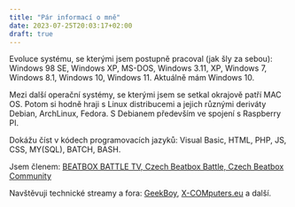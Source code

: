 ```yaml
---
title: "Pár informací o mně"
date: 2023-07-25T20:03:17+02:00
draft: true
---
```



Evoluce systému, se kterými jsem postupně pracoval (jak šly za sebou): Windows 98 SE, Windows XP, MS-DOS, Windows 3.11, XP, Windows 7, Windows 8.1, Windows 10, Windows 11. Aktuálně mám Windows 10.

Mezi další operační systémy, se kterými jsem se setkal okrajově patří MAC OS. Potom si hodně hraji s Linux distribucemi a jejich různými deriváty  Debian, ArchLinux, Fedora. 
S Debianem především ve spojení s Raspberry PI.

Dokážu číst v kódech programovacích jazyků: Visual Basic, HTML, PHP, JS, CSS, MY(SQL), BATCH, BASH.


Jsem členem: [BEATBOX BATTLE TV, Czech Beatbox Battle, Czech Beatbox Community](/zajimavosti/beatbox/)

Navštěvuji technické streamy a fora: [GeekBoy](/zajimavosti/geekboy/), [X-COMputers.eu](/zajimavosti/xcomputers/) a další.